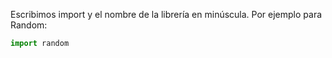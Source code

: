 
Escribimos import y el nombre de la librería en minúscula. Por ejemplo para Random:

```python
import random
```



